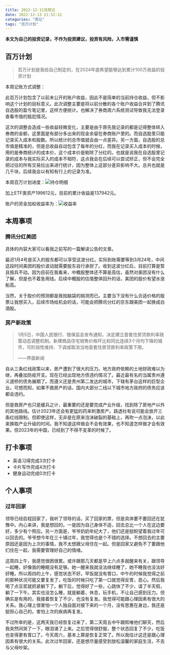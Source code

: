 ```yaml
---
title: 2022-12-11双周记
date: 2022-12-13 21:52:12
categories: "周记"
tags: "百万计划" 
---
```


**本文为自己的投资记录，不作为投资建议，投资有风险，入市需谨慎**

## 百万计划

> 百万计划是我给自己制定的，在2024年底希望能够达到累计100万收益的投资计划

本周记账方式调整：

此百万计划包含了以前未公开的账户收益，因此不是简单的当前持仓收益，但不影响这个计划的目标意义。此次调整主要是将以前分散的各个账户收益合并到了腾讯自选股的盈亏笔记里，这样方便统计。也解决了券商周六系统测试导致我无法登录查看市值的尴尬情况。

这次的调整会造成一些收益轻微变化，主要是由于原先我记录的都是记得整体转入券商的金额，这里面是有部分多出来的现金余留在券商账户里的。而自选股里只能记录买入成本和股数。所以统计的总市值就会由一点差异。另一方面，自选股的总市值是精准的，但是总收益自动包含了每年的分红，而我在记录买入成本的时候，用的是券商统计的成本价，这个成本价是剔除了分红的。也就是说我在自选股里记录的成本与我实际买入的成本不相符，这点我会在后续可以尝试矫正，但不会完全把过往的所有交易拉出来进行统计，因为整体上这部分差异影响不大。总共也就是几千块，后续我会以有知有行上的记录为准。

本周百万计划进度：![持仓明细](https://pub-pic-storge.oss-cn-shanghai.aliyuncs.com/img/202301071427442.jpg)

加上ETF类资产199612元，目前的累计收益是137942元。

账户的资金加权收益率为：![收益率](https://pub-pic-storge.oss-cn-shanghai.aliyuncs.com/img/202301071427893.jpg)

<!--more-->

## 本周事项

### 腾讯分红美团

具体的内容大家可以看我之前写的一篇解读公告的文章。

最迟1月4号是买入的股东都可以享受这波分红。实际到账需要等到3月24号，中间这段时间美团的股价波动就需要股东自行承担了。收到这波分红后，目前打算是暂且按兵不动。因为目前在我看来，中概股整体还不算是高估，虽然对美团没有什么了解，但是也不着急用钱。后续中概股的估值整体回升的话，美团的股价有望水涨船高。

当然，关于股价的预测都是我拍脑袋的揣测而已。主要当下没有什么合适价格的股票让我想买入，后续市场给机会的话，可能会把腾讯分红的京东跟美团一起换成白酒股。

### 房产新政策

> 1月5日，中国人民银行、银保监会发布通知，决定建立首套住房贷款利率政策动态调整机制。新建商品住宅销售价格环比和同比连续3个月均下降的城市，可阶段性维持、下调或取消当地首套住房贷款利率政策下限。
>
> ——界面新闻

自从三条红线政策以来，房产遭到了很大的压力。地方政府依赖的土地财政难以为继，再叠加防疫开支。现在已经出现地方债违约情况了。最近最有名的当属贵州遵义道桥的债务展期了。而遵义还是贵州第二发达的城市，下辖有茅台这样的巨型企业。可想而知，如果不救房产的话，国内大部分二线以下城市地方政府的债务应该都会违约。

但是救房产也只是缓兵之计，最重要的还是要完成产业升级，找到除了房地产以外的其他路线。估计2023年还会有更猛的药来刺激房产。路透社有说可能会放开三条红线限制。但即使这样，无非是在原来泡沫破裂的基础上，再吹一点泡沫，以此来换取产业升级的时间。我不知道这样做会不会有效果，也不知道怎样做才会有效果。但2023年的中国，已经到了不得不变革的时候了。

## 打卡事项

- 英语习得完成3次打卡
- 卡片写作完成4次打卡
- 健身运动完成0次打卡

## 个人事项

### 过年回家

领导已经启程回家了，我听了领导的话，买了回家的票，但是具体要不要回还在犹豫中。内心来讲，我是想回的。一是因为自己身体不适，回去总比一个人在这边要好，多少有个照应。另一方面是，爷爷奶奶年纪大了，他们还是挺盼望着我过年可以回去的。爷爷想今年在三十铺过年，我觉得也是个不错的选择。不想回去的主要原因还是因为上次的事情，我不太想跟父母住在一起。但是回家又避免不了要跟他们住在一起，我需要管理好自己的情绪。

这周四上午，我感觉很困很累。或许跟那几天都是早上六点多就醒来有关，跟领导一起睡，好像我的睡眠没有足够。她一醒来我就没法继续睡了，她不睡我也没法好好睡。所以周四的上午，感觉状态不好。早饭就没有胃口，中午的时候我觉得之前的那种状况可能又要复发了，吃饭的时候只吃了第一口就觉得反胃，恶心。然后我喝了点豆浆就抓紧躺下了。躺下后，觉得好了一些，心跳快了不少，请了半天假，躺了一下午。其实也没怎么睡，就是躺着，休息，玩手机，不让自己感到压力。但确实是有用的，我接着恢复了不少，也没有复发。我觉得可能跟心理因素有很大的关系。我心理上很害怕一个人独自面对接下来的一个月，没有思惠在身边，我还是挺担心自己的。害怕上次的疾病再复发。

不过所幸的是，这两天我已经恢复过来了，第二天周五中午跟熙唯他们聊天，然后我突然间哭了一下，眼泪涌了上来。之后觉得很舒服，整个状态回复了不少，吃饭也变得更有胃口了。今天周六，基本上算是恢复正常了。所以我估计这还是跟心理因素有很大的关系。此次过年回家，还是想尽量感受到放松温馨的家庭生活，不去与父母吵架。 